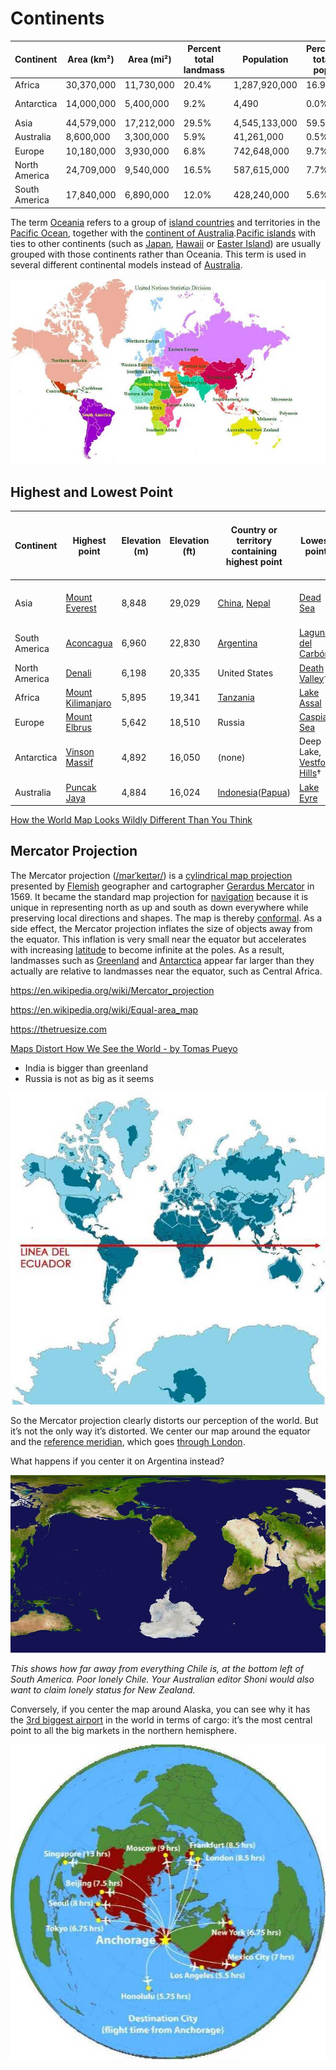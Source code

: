 # Continents

| **Continent** | **Area (km²)** | **Area (mi²)** | **Percent total landmass** | **Population** | **Percent total pop.** | **Most populous city** |
|---|---|---|---|---|---|---|
| Africa | 30,370,000 | 11,730,000 | 20.4% | 1,287,920,000 | 16.9% | Lagos,Nigeria |
| Antarctica | 14,000,000 | 5,400,000 | 9.2% | 4,490 | 0.0% | McMurdo Station |
| Asia | 44,579,000 | 17,212,000 | 29.5% | 4,545,133,000 | 59.5% | Shanghai,China |
| Australia | 8,600,000 | 3,300,000 | 5.9% | 41,261,000 | 0.5% | Sydney,Australia |
| Europe | 10,180,000 | 3,930,000 | 6.8% | 742,648,000 | 9.7% | Moscow,Russia |
| North America | 24,709,000 | 9,540,000 | 16.5% | 587,615,000 | 7.7% | Mexico City,Mexico |
| South America | 17,840,000 | 6,890,000 | 12.0% | 428,240,000 | 5.6% | São Paulo,Brazil |

The term [Oceania](https://en.wikipedia.org/wiki/Oceania) refers to a group of [island countries](https://en.wikipedia.org/wiki/Island_country) and territories in the [Pacific Ocean](https://en.wikipedia.org/wiki/Pacific_Ocean), together with the [continent of Australia](https://en.wikipedia.org/wiki/Australia_(continent)).[Pacific islands](https://en.wikipedia.org/wiki/Pacific_islands) with ties to other continents (such as [Japan](https://en.wikipedia.org/wiki/Japan), [Hawaii](https://en.wikipedia.org/wiki/Hawaii) or [Easter Island](https://en.wikipedia.org/wiki/Easter_Island)) are usually grouped with those continents rather than Oceania. This term is used in several different continental models instead of [Australia](https://en.wikipedia.org/wiki/Australia_(continent)).

![image](../../media/Continents-image1.jpg)

## Highest and Lowest Point

| **Continent** | **Highest point**                                                    | **Elevation (m)** | **Elevation (ft)** | **Country or territory containing highest point**                                                              | **Lowest point**                                                            | **Elevation (m)** | **Elevation (ft)** | **Country or territory containing lowest point**                                                                                                                 |
|-------|--------|-------|-------|-----------|---------|-------|-------|---------------|
| Asia          | [Mount Everest](https://en.wikipedia.org/wiki/Mount_Everest)         | 8,848             | 29,029             | [China](https://en.wikipedia.org/wiki/China), [Nepal](https://en.wikipedia.org/wiki/Nepal)                      | [Dead Sea](https://en.wikipedia.org/wiki/Dead_Sea)                          | −427              | −1,401             | [Israel](https://en.wikipedia.org/wiki/Israel), [Jordan](https://en.wikipedia.org/wiki/Jordan) and [Palestine](https://en.wikipedia.org/wiki/State_of_Palestine) |
| South America | [Aconcagua](https://en.wikipedia.org/wiki/Aconcagua)                 | 6,960             | 22,830             | [Argentina](https://en.wikipedia.org/wiki/Argentina)                                                           | [Laguna del Carbón](https://en.wikipedia.org/wiki/Laguna_del_Carb%C3%B3n)   | −105              | −344               | [Argentina](https://en.wikipedia.org/wiki/Argentina)                                                                                                             |
| North America | [Denali](https://en.wikipedia.org/wiki/Denali)                       | 6,198             | 20,335             | United States                                                                                                  | [Death Valley](https://en.wikipedia.org/wiki/Death_Valley)†                | −86               | −282               | United States                                                                                                                                                    |
| Africa        | [Mount Kilimanjaro](https://en.wikipedia.org/wiki/Mount_Kilimanjaro) | 5,895             | 19,341             | [Tanzania](https://en.wikipedia.org/wiki/Tanzania)                                                             | [Lake Assal](https://en.wikipedia.org/wiki/Lake_Assal_(Djibouti))           | −155              | −509               | [Djibouti](https://en.wikipedia.org/wiki/Djibouti)                                                                                                               |
| Europe        | [Mount Elbrus](https://en.wikipedia.org/wiki/Mount_Elbrus)           | 5,642             | 18,510             | Russia                                                                                                         | [Caspian Sea](https://en.wikipedia.org/wiki/Caspian_Sea)                    | −28               | −92                | Russia                                                                                                                                                           |
| Antarctica    | [Vinson Massif](https://en.wikipedia.org/wiki/Vinson_Massif)         | 4,892             | 16,050             | (none)                                                                                                         | Deep Lake, [Vestfold Hills](https://en.wikipedia.org/wiki/Vestfold_Hills)† | −50               | −160               | (none)                                                                                                                                                           |
| Australia     | [Puncak Jaya](https://en.wikipedia.org/wiki/Puncak_Jaya)             | 4,884             | 16,024             | [Indonesia](https://en.wikipedia.org/wiki/Indonesia)([Papua](https://en.wikipedia.org/wiki/Papua_(province))) | [Lake Eyre](https://en.wikipedia.org/wiki/Lake_Eyre)                        | −15               | −49                | Australia                                                                                                                                                        |

[How the World Map Looks Wildly Different Than You Think](https://youtu.be/lPNrtjboISg)

## Mercator Projection

The Mercator projection ([/mərˈkeɪtər/](https://en.wikipedia.org/wiki/Help:IPA/English)) is a [cylindrical map projection](https://en.wikipedia.org/wiki/Cylindrical_map_projection) presented by [Flemish](https://en.wikipedia.org/wiki/Flemish_people) geographer and cartographer [Gerardus Mercator](https://en.wikipedia.org/wiki/Gerardus_Mercator) in 1569. It became the standard map projection for [navigation](https://en.wikipedia.org/wiki/Navigation) because it is unique in representing north as up and south as down everywhere while preserving local directions and shapes. The map is thereby [conformal](https://en.wikipedia.org/wiki/Conformal_map_projection). As a side effect, the Mercator projection inflates the size of objects away from the equator. This inflation is very small near the equator but accelerates with increasing [latitude](https://en.wikipedia.org/wiki/Latitude) to become infinite at the poles. As a result, landmasses such as [Greenland](https://en.wikipedia.org/wiki/Greenland) and [Antarctica](https://en.wikipedia.org/wiki/Antarctica) appear far larger than they actually are relative to landmasses near the equator, such as Central Africa.

https://en.wikipedia.org/wiki/Mercator_projection

https://en.wikipedia.org/wiki/Equal-area_map

https://thetruesize.com

[Maps Distort How We See the World - by Tomas Pueyo](https://unchartedterritories.tomaspueyo.com/p/maps-distort-how-we-see-the-world)

- India is bigger than greenland
- Russia is not as big as it seems

![true-size-of-countries-landmass](../../media/Pasted%20image%2020230710130538.jpg)

So the Mercator projection clearly distorts our perception of the world. But it’s not the only way it’s distorted. We center our map around the equator and the [reference meridian](https://en.wikipedia.org/wiki/IERS_Reference_Meridian), which goes [through London](https://en.wikipedia.org/wiki/Prime_meridian_(Greenwich)).

What happens if you center it on Argentina instead?

![center-around-argentina](../../media/Pasted%20image%2020230710130702.jpg)

_This shows how far away from everything Chile is, at the bottom left of South America. Poor lonely Chile. Your Australian editor Shoni would also want to claim lonely status for New Zealand._

Conversely, if you center the map around Alaska, you can see why it has the [3rd biggest airport](https://www.internationalairportreview.com/article/107921/top-10-busiest-airports-world-cargo/) in the world in terms of cargo: it’s the most central point to all the big markets in the northern hemisphere.

![alaska-center-hub](../../media/Pasted%20image%2020230710130750.jpg)
